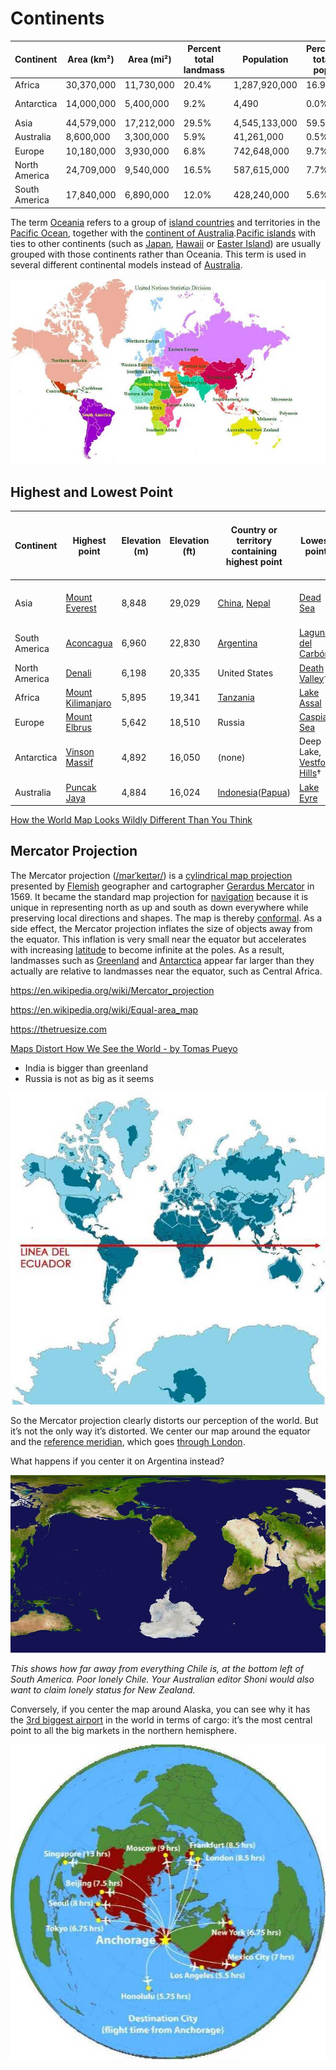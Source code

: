 # Continents

| **Continent** | **Area (km²)** | **Area (mi²)** | **Percent total landmass** | **Population** | **Percent total pop.** | **Most populous city** |
|---|---|---|---|---|---|---|
| Africa | 30,370,000 | 11,730,000 | 20.4% | 1,287,920,000 | 16.9% | Lagos,Nigeria |
| Antarctica | 14,000,000 | 5,400,000 | 9.2% | 4,490 | 0.0% | McMurdo Station |
| Asia | 44,579,000 | 17,212,000 | 29.5% | 4,545,133,000 | 59.5% | Shanghai,China |
| Australia | 8,600,000 | 3,300,000 | 5.9% | 41,261,000 | 0.5% | Sydney,Australia |
| Europe | 10,180,000 | 3,930,000 | 6.8% | 742,648,000 | 9.7% | Moscow,Russia |
| North America | 24,709,000 | 9,540,000 | 16.5% | 587,615,000 | 7.7% | Mexico City,Mexico |
| South America | 17,840,000 | 6,890,000 | 12.0% | 428,240,000 | 5.6% | São Paulo,Brazil |

The term [Oceania](https://en.wikipedia.org/wiki/Oceania) refers to a group of [island countries](https://en.wikipedia.org/wiki/Island_country) and territories in the [Pacific Ocean](https://en.wikipedia.org/wiki/Pacific_Ocean), together with the [continent of Australia](https://en.wikipedia.org/wiki/Australia_(continent)).[Pacific islands](https://en.wikipedia.org/wiki/Pacific_islands) with ties to other continents (such as [Japan](https://en.wikipedia.org/wiki/Japan), [Hawaii](https://en.wikipedia.org/wiki/Hawaii) or [Easter Island](https://en.wikipedia.org/wiki/Easter_Island)) are usually grouped with those continents rather than Oceania. This term is used in several different continental models instead of [Australia](https://en.wikipedia.org/wiki/Australia_(continent)).

![image](../../media/Continents-image1.jpg)

## Highest and Lowest Point

| **Continent** | **Highest point**                                                    | **Elevation (m)** | **Elevation (ft)** | **Country or territory containing highest point**                                                              | **Lowest point**                                                            | **Elevation (m)** | **Elevation (ft)** | **Country or territory containing lowest point**                                                                                                                 |
|-------|--------|-------|-------|-----------|---------|-------|-------|---------------|
| Asia          | [Mount Everest](https://en.wikipedia.org/wiki/Mount_Everest)         | 8,848             | 29,029             | [China](https://en.wikipedia.org/wiki/China), [Nepal](https://en.wikipedia.org/wiki/Nepal)                      | [Dead Sea](https://en.wikipedia.org/wiki/Dead_Sea)                          | −427              | −1,401             | [Israel](https://en.wikipedia.org/wiki/Israel), [Jordan](https://en.wikipedia.org/wiki/Jordan) and [Palestine](https://en.wikipedia.org/wiki/State_of_Palestine) |
| South America | [Aconcagua](https://en.wikipedia.org/wiki/Aconcagua)                 | 6,960             | 22,830             | [Argentina](https://en.wikipedia.org/wiki/Argentina)                                                           | [Laguna del Carbón](https://en.wikipedia.org/wiki/Laguna_del_Carb%C3%B3n)   | −105              | −344               | [Argentina](https://en.wikipedia.org/wiki/Argentina)                                                                                                             |
| North America | [Denali](https://en.wikipedia.org/wiki/Denali)                       | 6,198             | 20,335             | United States                                                                                                  | [Death Valley](https://en.wikipedia.org/wiki/Death_Valley)†                | −86               | −282               | United States                                                                                                                                                    |
| Africa        | [Mount Kilimanjaro](https://en.wikipedia.org/wiki/Mount_Kilimanjaro) | 5,895             | 19,341             | [Tanzania](https://en.wikipedia.org/wiki/Tanzania)                                                             | [Lake Assal](https://en.wikipedia.org/wiki/Lake_Assal_(Djibouti))           | −155              | −509               | [Djibouti](https://en.wikipedia.org/wiki/Djibouti)                                                                                                               |
| Europe        | [Mount Elbrus](https://en.wikipedia.org/wiki/Mount_Elbrus)           | 5,642             | 18,510             | Russia                                                                                                         | [Caspian Sea](https://en.wikipedia.org/wiki/Caspian_Sea)                    | −28               | −92                | Russia                                                                                                                                                           |
| Antarctica    | [Vinson Massif](https://en.wikipedia.org/wiki/Vinson_Massif)         | 4,892             | 16,050             | (none)                                                                                                         | Deep Lake, [Vestfold Hills](https://en.wikipedia.org/wiki/Vestfold_Hills)† | −50               | −160               | (none)                                                                                                                                                           |
| Australia     | [Puncak Jaya](https://en.wikipedia.org/wiki/Puncak_Jaya)             | 4,884             | 16,024             | [Indonesia](https://en.wikipedia.org/wiki/Indonesia)([Papua](https://en.wikipedia.org/wiki/Papua_(province))) | [Lake Eyre](https://en.wikipedia.org/wiki/Lake_Eyre)                        | −15               | −49                | Australia                                                                                                                                                        |

[How the World Map Looks Wildly Different Than You Think](https://youtu.be/lPNrtjboISg)

## Mercator Projection

The Mercator projection ([/mərˈkeɪtər/](https://en.wikipedia.org/wiki/Help:IPA/English)) is a [cylindrical map projection](https://en.wikipedia.org/wiki/Cylindrical_map_projection) presented by [Flemish](https://en.wikipedia.org/wiki/Flemish_people) geographer and cartographer [Gerardus Mercator](https://en.wikipedia.org/wiki/Gerardus_Mercator) in 1569. It became the standard map projection for [navigation](https://en.wikipedia.org/wiki/Navigation) because it is unique in representing north as up and south as down everywhere while preserving local directions and shapes. The map is thereby [conformal](https://en.wikipedia.org/wiki/Conformal_map_projection). As a side effect, the Mercator projection inflates the size of objects away from the equator. This inflation is very small near the equator but accelerates with increasing [latitude](https://en.wikipedia.org/wiki/Latitude) to become infinite at the poles. As a result, landmasses such as [Greenland](https://en.wikipedia.org/wiki/Greenland) and [Antarctica](https://en.wikipedia.org/wiki/Antarctica) appear far larger than they actually are relative to landmasses near the equator, such as Central Africa.

https://en.wikipedia.org/wiki/Mercator_projection

https://en.wikipedia.org/wiki/Equal-area_map

https://thetruesize.com

[Maps Distort How We See the World - by Tomas Pueyo](https://unchartedterritories.tomaspueyo.com/p/maps-distort-how-we-see-the-world)

- India is bigger than greenland
- Russia is not as big as it seems

![true-size-of-countries-landmass](../../media/Pasted%20image%2020230710130538.jpg)

So the Mercator projection clearly distorts our perception of the world. But it’s not the only way it’s distorted. We center our map around the equator and the [reference meridian](https://en.wikipedia.org/wiki/IERS_Reference_Meridian), which goes [through London](https://en.wikipedia.org/wiki/Prime_meridian_(Greenwich)).

What happens if you center it on Argentina instead?

![center-around-argentina](../../media/Pasted%20image%2020230710130702.jpg)

_This shows how far away from everything Chile is, at the bottom left of South America. Poor lonely Chile. Your Australian editor Shoni would also want to claim lonely status for New Zealand._

Conversely, if you center the map around Alaska, you can see why it has the [3rd biggest airport](https://www.internationalairportreview.com/article/107921/top-10-busiest-airports-world-cargo/) in the world in terms of cargo: it’s the most central point to all the big markets in the northern hemisphere.

![alaska-center-hub](../../media/Pasted%20image%2020230710130750.jpg)
